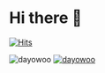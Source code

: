 # Hi there 👋
[![Hits](https://hits.seeyoufarm.com/api/count/incr/badge.svg?url=https%3A%2F%2Fgithub.com%2Fdayowoo&count_bg=%23FFA9A9&title_bg=%239E9C9C&icon=github.svg&icon_color=%23E7E7E7&title=hits&edge_flat=false)](https://hits.seeyoufarm.com)  


  
  
![dayowoo](https://github-readme-stats.vercel.app/api?username=dayowoo&show_icons=true&theme=radical)
[![dayowoo](https://github-readme-stats.vercel.app/api/top-langs/?username=dayowoo&show_icons=true&hide_border=true&title_color=004386&icon_color=004386&layout=compact)](https://github.com/dayowoo)
